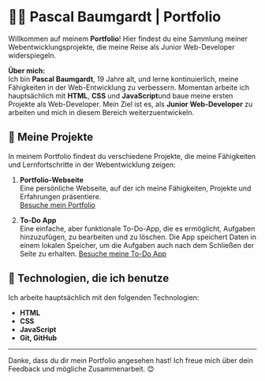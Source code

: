 # 👨‍💻 Pascal Baumgardt | Portfolio

Willkommen auf meinem **Portfolio**! Hier findest du eine Sammlung meiner Webentwicklungsprojekte, die meine Reise als Junior Web-Developer widerspiegeln. 

**Über mich:**  
Ich bin **Pascal Baumgardt**, 19 Jahre alt, und lerne kontinuierlich, meine Fähigkeiten in der Web-Entwicklung zu verbessern. Momentan arbeite ich hauptsächlich mit **HTML**, **CSS** und **JavaScript**und baue meine ersten Projekte als Web-Developer. Mein Ziel ist es, als **Junior Web-Developer** zu arbeiten und mich in diesem Bereich weiterzuentwickeln.

## 🚀 **Meine Projekte**

In meinem Portfolio findest du verschiedene Projekte, die meine Fähigkeiten und Lernfortschritte in der Webentwicklung zeigen:

1. **Portfolio-Webseite**  
   Eine persönliche Webseite, auf der ich meine Fähigkeiten, Projekte und Erfahrungen präsentiere.  
   [Besuche mein Portfolio](https://devpascalb.github.io/portfolio/)

2. **To-Do App**  
   Eine einfache, aber funktionale To-Do-App, die es ermöglicht, Aufgaben hinzuzufügen, zu bearbeiten und zu löschen. Die App speichert Daten in einem lokalen Speicher, um die Aufgaben    auch nach dem Schließen der Seite zu erhalten.
   [Besuche meine To-Do App](https://devpascalb.github.io/to-do/)

## 🔧 **Technologien, die ich benutze**

Ich arbeite hauptsächlich mit den folgenden Technologien:

- **HTML**
- **CSS**
- **JavaScript**
- **Git, GitHub**

---

Danke, dass du dir mein Portfolio angesehen hast! Ich freue mich über dein Feedback und mögliche Zusammenarbeit. 😊
